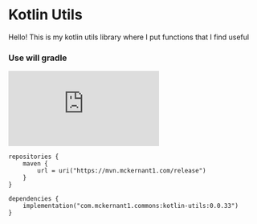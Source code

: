 # Kotlin Utils
Hello! This is my kotlin utils library where I put functions that I find useful


### Use will gradle

![Version](https://badgen.net/maven/v/metadata-url/https/mvn.mckernant1.com/release/com/mckernant1/commons/kotlin-utils/maven-metadata.xml)

```
repositories {
    maven {
        url = uri("https://mvn.mckernant1.com/release")
    }
}
```

```
dependencies {
    implementation("com.mckernant1.commons:kotlin-utils:0.0.33")
}
```



